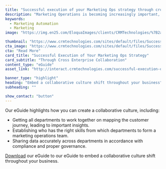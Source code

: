 ```yaml
---
title: "Successful execution of your Marketing Ops strategy through cross Enterprise collaboration"
description: "Marketing Operations is becoming increasingly important, but it won’t work without cross enterprise collaboration. Find out why."
keywords: 
  - Marketing Automation
  - Marketing
image: "https://img.en25.com/EloquaImages/clients/CRMTechnologies/%7B2a64d15e-3da8-4f2e-8f6d-b40e9544d11c%7D_LP-M-EM4.jpg"

thumbnail: "https://www.crmtechnologies.com/sites/default/files/SuccessfulExecution_1.png"
cta_image: "https://www.crmtechnologies.com/sites/default/files/SuccessfulExecution.png"
cta: "Read More"
card_title: "Successful Execution of Your Marketing Ops Strategy"
card_subtitle: "Through Cross Enterprise Collaboration"	
content_type: "eGuide"
asset_link: "http://interact.crmtechnologies.com/successful-execution-of-your-marketing-ops-strategy"

banner_type: "highlight"
heading: "Embed a collaborative culture shift throughout your business"
subheading: ""

show_contact: "button"
---
```

Our eGuide highlights how you can create a collaborative culture, including:

* Getting all departments to work together on mapping the customer journey, leading to important insights.
* Establishing who has the right skills from which departments to form a marketing operations team.
* Sharing data accurately across departments in accordance with compliance and proper governance.

[Download](http://interact.crmtechnologies.com/a-guide-to-successful-demand-gen-led-marketing) our eGuide to our eGuide to embed a collaborative culture shift throughout your business.
